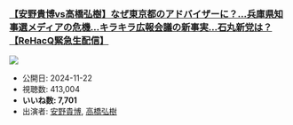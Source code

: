 ### [【安野貴博vs高橋弘樹】なぜ東京都のアドバイザーに？…兵庫県知事選メディアの危機…キラキラ広報会議の新事実…石丸新党は？【ReHacQ緊急生配信】](https://www.youtube.com/watch?v=BFFmfWDEH6Q)
[![](https://img.youtube.com/vi/BFFmfWDEH6Q/hqdefault.jpg)](https://www.youtube.com/watch?v=BFFmfWDEH6Q)
-   公開日: 2024-11-22
-   視聴数: 413,004
-   **いいね数: 7,701**
-   出演者: [安野貴博](/rehacq_fan/people/安野貴博 "wikilink"), [高橋弘樹](/rehacq_fan/people/高橋弘樹 "wikilink")
